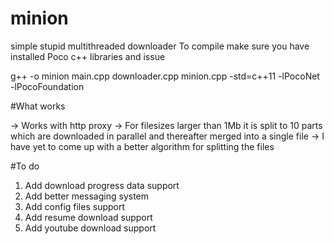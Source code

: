 # minion
simple stupid multithreaded downloader
To compile make sure you have installed Poco c++  libraries and issue

g++ -o minion  main.cpp downloader.cpp minion.cpp  -std=c++11 -lPocoNet -lPocoFoundation


#What works

-> Works with http proxy
-> For filesizes larger than 1Mb it is split to 10 parts which are downloaded in parallel and thereafter merged into a single file
-> I have yet to come up with a better algorithm for splitting the files

#To do

1. Add download progress data support 
2. Add better messaging system
3. Add config files support
4. Add resume download support
5. Add youtube download support
